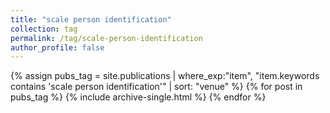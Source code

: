 ```yaml
---
title: "scale person identification"
collection: tag
permalink: /tag/scale-person-identification
author_profile: false
---
```

{% assign pubs_tag = site.publications | where_exp:"item", "item.keywords contains 'scale person identification'" | sort: "venue" %}
{% for post in pubs_tag %}
  {% include archive-single.html %}
{% endfor %}